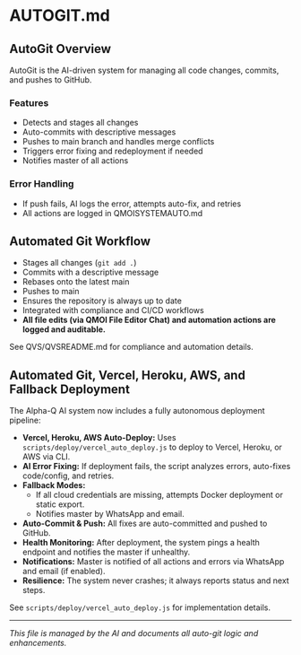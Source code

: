 # AUTOGIT.md

## AutoGit Overview

AutoGit is the AI-driven system for managing all code changes, commits, and pushes to GitHub.

### Features
- Detects and stages all changes
- Auto-commits with descriptive messages
- Pushes to main branch and handles merge conflicts
- Triggers error fixing and redeployment if needed
- Notifies master of all actions

### Error Handling
- If push fails, AI logs the error, attempts auto-fix, and retries
- All actions are logged in QMOISYSTEMAUTO.md

## Automated Git Workflow
- Stages all changes (`git add .`)
- Commits with a descriptive message
- Rebases onto the latest main
- Pushes to main
- Ensures the repository is always up to date
- Integrated with compliance and CI/CD workflows
- **All file edits (via QMOI File Editor Chat) and automation actions are logged and auditable.**

See QVS/QVSREADME.md for compliance and automation details.

## Automated Git, Vercel, Heroku, AWS, and Fallback Deployment

The Alpha-Q AI system now includes a fully autonomous deployment pipeline:

- **Vercel, Heroku, AWS Auto-Deploy:** Uses `scripts/deploy/vercel_auto_deploy.js` to deploy to Vercel, Heroku, or AWS via CLI.
- **AI Error Fixing:** If deployment fails, the script analyzes errors, auto-fixes code/config, and retries.
- **Fallback Modes:**
  - If all cloud credentials are missing, attempts Docker deployment or static export.
  - Notifies master by WhatsApp and email.
- **Auto-Commit & Push:** All fixes are auto-committed and pushed to GitHub.
- **Health Monitoring:** After deployment, the system pings a health endpoint and notifies the master if unhealthy.
- **Notifications:** Master is notified of all actions and errors via WhatsApp and email (if enabled).
- **Resilience:** The system never crashes; it always reports status and next steps.

See `scripts/deploy/vercel_auto_deploy.js` for implementation details.

---

*This file is managed by the AI and documents all auto-git logic and enhancements.* 